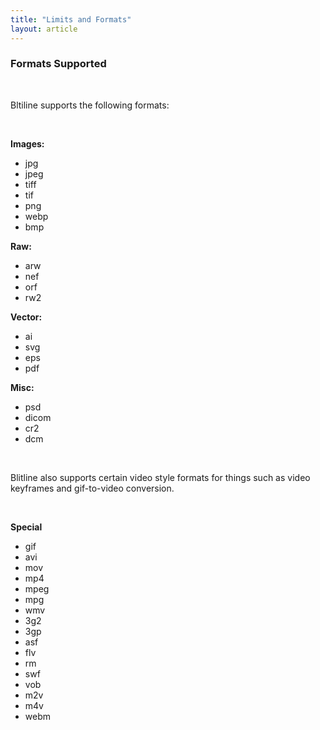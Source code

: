 ```yaml
---
title: "Limits and Formats"
layout: article
---
```



### Formats Supported

<br/>

Bltiline supports the following formats:

<br/>

**Images:**
- jpg
- jpeg
- tiff
- tif
- png
- webp
- bmp

**Raw:**
- arw
- nef
- orf
- rw2

**Vector:**
- ai
- svg
- eps
- pdf

**Misc:**
- psd
- dicom
- cr2
- dcm

<br/>

Blitline also supports certain video style formats for things such as video keyframes and gif-to-video conversion.

<br/>

**Special**
- gif
- avi
- mov
- mp4 
- mpeg
- mpg 
- wmv 
- 3g2 
- 3gp 
- asf
- flv 
- rm
- swf
- vob 
- m2v 
- m4v 
- webm

